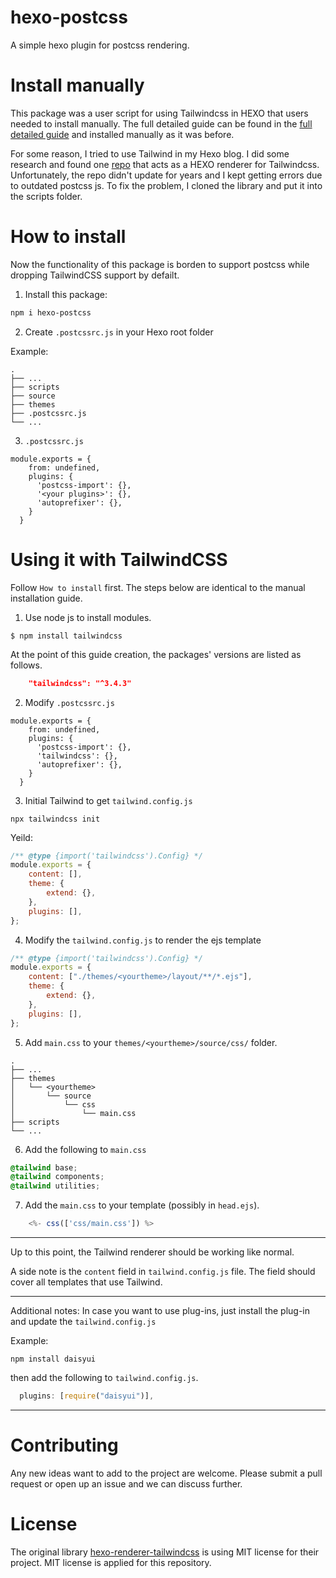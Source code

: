 # hexo-postcss

A simple hexo plugin for postcss rendering.

# Install manually

This package was a user script for using Tailwindcss in HEXO that users needed to install manually. The full detailed guide can be found in the [full detailed guide](./Manual%20install%20guide.md) and installed manually as it was before.

For some reason, I tried to use Tailwind in my Hexo blog. I did some research and found one [repo](https://github.com/bennyxguo/hexo-renderer-tailwindcss) that acts as a HEXO renderer for Tailwindcss. Unfortunately, the repo didn't update for years and I kept getting errors due to outdated postcss js. To fix the problem, I cloned the library and put it into the scripts folder.

# How to install

Now the functionality of this package is borden to support postcss while dropping TailwindCSS support by defailt.

1. Install this package:

```sh
npm i hexo-postcss
```

2. Create `.postcssrc.js` in your Hexo root folder

Example:

```
.
├── ...
├── scripts
├── source
├── themes
├── .postcssrc.js
└── ...
```

3. `.postcssrc.js`

```
module.exports = {
    from: undefined,
    plugins: {
      'postcss-import': {},
      '<your plugins>': {},
      'autoprefixer': {},
    }
  }
```

# Using it with TailwindCSS

Follow `How to install` first. The steps below are identical to the manual installation guide.

1. Use node js to install modules.

```shell
$ npm install tailwindcss
```

At the point of this guide creation, the packages' versions are listed as follows.

```json
    "tailwindcss": "^3.4.3"
```

2. Modify `.postcssrc.js`

```
module.exports = {
    from: undefined,
    plugins: {
      'postcss-import': {},
      'tailwindcss': {},
      'autoprefixer': {},
    }
  }
```

3. Initial Tailwind to get `tailwind.config.js`

```shell
npx tailwindcss init
```

Yeild:

```js
/** @type {import('tailwindcss').Config} */
module.exports = {
    content: [],
    theme: {
        extend: {},
    },
    plugins: [],
};
```

4. Modify the `tailwind.config.js` to render the ejs template

```js
/** @type {import('tailwindcss').Config} */
module.exports = {
    content: ["./themes/<yourtheme>/layout/**/*.ejs"],
    theme: {
        extend: {},
    },
    plugins: [],
};
```

5. Add `main.css` to your `themes/<yourtheme>/source/css/` folder.

```
.
├── ...
├── themes
│   └── <yourtheme>
│       └── source
│           └── css
│               └── main.css
├── scripts
└── ...
```

6. Add the following to `main.css`

```css
@tailwind base;
@tailwind components;
@tailwind utilities;
```

7. Add the `main.css` to your template (possibly in `head.ejs`).

```js
    <%- css(['css/main.css']) %>
```

---

Up to this point, the Tailwind renderer should be working like normal.

A side note is the `content` field in `tailwind.config.js` file. The field should cover all templates that use Tailwind.

---

Additional notes:
In case you want to use plug-ins, just install the plug-in and update the `tailwind.config.js`

Example:

```shell
npm install daisyui
```

then add the following to `tailwind.config.js`.

```js
  plugins: [require("daisyui")],
```

---

# Contributing

Any new ideas want to add to the project are welcome. Please submit a pull request or open up an issue and we can discuss further.

# License

The original library [hexo-renderer-tailwindcss](https://github.com/bennyxguo/hexo-renderer-tailwindcss) is using MIT license for their project. MIT license is applied for this repository.
